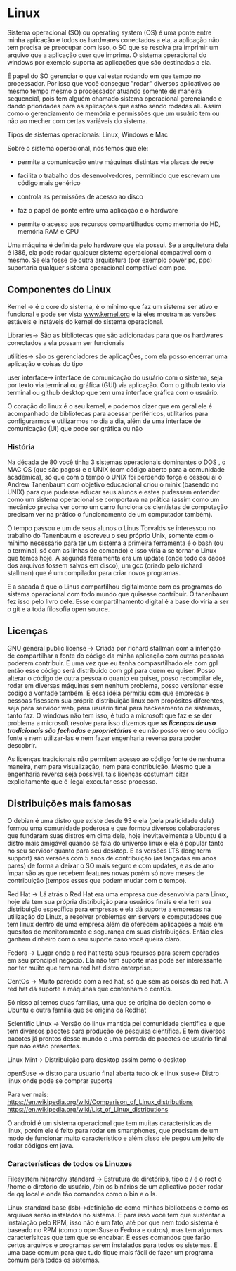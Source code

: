 # Linux

Sistema operacional (SO) ou operating system (OS) é uma ponte entre minha aplicação e todos os hardwares conectados a ela, a aplicação não tem precisa se preocupar com isso, o SO que se resolva pra imprimir um arquivo que a aplicação quer que imprima. O sistema operacional do windows por exemplo suporta as aplicações que são destinadas a ela.

É papel do SO gerenciar o que vai estar rodando em que tempo no processador. Por isso que você consegue "rodar" diversos aplicativos ao mesmo tempo mesmo o processador atuando somente de maneira sequencial, pois tem alguém chamado sistema operacional gerenciando e dando prioridades para as aplicações que estão sendo rodadas ali. Assim como o gerenciamento de memória e permissões que um usuário tem ou não ao mecher com certas variáveis do sistema.

Tipos de sistemas operacionais: Linux, Windows e Mac

Sobre o sistema operacional, nós temos que ele:

- permite a comunicação entre máquinas distintas via placas de rede

- facilita o trabalho dos desenvolvedores, permitindo que escrevam um código mais genérico

- controla as permissões de acesso ao disco

- faz o papel de ponte entre uma aplicação e o hardware

- permite o acesso aos recursos compartilhados como memória do HD, memória RAM e CPU

Uma máquina é definida pelo hardware que ela possui. Se a arquitetura dela é i386, ela pode rodar qualquer sistema operacional compatível com o mesmo. Se ela fosse de outra arquitetura (por exemplo power pc, ppc) suportaria qualquer sistema operacional compatível com ppc.

## Componentes do Linux

Kernel -> é o core do sistema, é o mínimo que faz um sistema ser ativo e funcional e pode ser vista www.kernel.org e lá eles mostram as versões estáveis e instáveis do kernel do sistema operacional.

Libraries-> São as bibliotecas que são adicionadas para que os hardwares conectados a ela possam ser funcionais

utilities-> são os gerenciadores de aplicaçÕes, com ela posso encerrar uma aplicação e coisas do tipo

user interface-> interface de comunicação do usuário com o sistema, seja por texto via terminal ou gráfica (GUI) via aplicação. Com o github texto via terminal ou github desktop que tem uma interface gráfica com o usuário.

O coração do linux é o seu kernel, e podemos dizer que em geral ele é acompanhado de bibliotecas para acessar periféricos, utilitários para configurarmos e utilizarmos no dia a dia, além de uma interface de comunicação (UI) que pode ser gráfica ou não

### História

Na década de 80 você tinha 3 sistemas operacionais dominantes o DOS , o MAC OS (que são pagos) e o UNIX (com código aberto para a comunidade acadêmica), só que com o tempo o UNIX foi perdendo força e cessou aí o Andrew Tanenbaum com objetivo educacional criou o minix (baseado no UNIX) para que pudesse educar seus alunos e estes pudessem entender como um sistema operacional se comportava na prática (assim como um mecânico precisa ver como um carro funciona os cientistas de computação precisam ver na prático o funcionamento de um computador também).

O tempo passou e um de seus alunos o Linus Torvalds se interessou no trabalho do Tanenbaum e escreveu o seu próprio Unix, somente com o mínimo necessário para ter um sistema a primeira ferramenta é o bash (ou o terminal, só com as linhas de comando) e isso viria a se tornar o Linux que temos hoje. A segunda ferramenta era um update (onde todo os dados dos arquivos fossem salvos em disco), um gcc (criado pelo richard stallman) que é um compilador para criar novos programas.

E a sacada é que o Linus compartilhou digitalmente com os programas do sistema operacional com todo mundo que quisesse contribuir. O tanenbaum fez isso pelo livro dele. Esse compartilhamento digital é a base do viria a ser o git e a toda filosofia open source.

## Licenças

GNU general public license -> Criada por richard stallman com a intenção de compartilhar a fonte do código da minha aplicação com outras pessoas poderem contribuir. E uma vez que eu tenha compasrtilhado ele com gpl então esse código será distribuído com gpl para quem eu quiser. Posso alterar o código de outra pessoa o quanto eu quiser, posso recompilar ele, rodar em diversas máquinas sem nenhum problema, posso versionar esse código a vontade também. E essa idéia permitiu com que empresas e pessoas fisessem sua própria distribuição linux com propósitos diferentes, seja para servidor web, para usuário final para hackeamento de sistemas, tanto faz. O windows não tem isso, é tudo a microsoft que faz e se der problema a microsoft resolve para isso dizemos que ***ss licenças de uso tradicionais são fechadas e proprietárias*** e eu não posso ver o seu código fonte e nem utilizar-las e nem fazer engenharia reversa para poder descobrir.

As licenças tradicionais não permitem acesso ao código fonte de nenhuma maneira, nem para visualização, nem para contribuição. Mesmo que a engenharia reversa seja possível, tais licenças costumam citar explicitamente que é ilegal executar esse processo.

## Distribuições mais famosas

O debian é uma distro que existe desde 93 e ela (pela praticidade dela) formou uma comunidade poderosa e que formou diversos colaboradores que fundaram suas distros em cima dela, hoje inevitavelmente a Ubuntu é a distro mais amigável quando se fala do universo linux e ela é popular tanto no seu servidor quanto para seu desktop. E as versões LTS  (long term support) são versões com 5 anos de contribuição (as lançadas em anos pares) de forma a deixar o SO mais seguro e com updates, e as de ano ímpar são as que recebem features novas porém só nove meses de contribuição (tempos esses que podem mudar com o tempo).

Red Hat -> Lá atrás o Red Hat era uma empresa que desenvolvia para Linux, hoje ela tem sua própria distribuição para usuários finais e ela tem sua distribuição específica para empresas e ela dá suporte a empresas na utilização do Linux, a resolver problemas em servers e computadores que tem linux dentro de uma empresa além de oferecem aplicações a mais em quesitos de monitoramento e segurança em suas distribuições. Então eles ganham dinheiro com o seu suporte caso você queira claro.

Fedora -> Lugar onde a red hat testa seus recursos para serem operados em seu proncipal negócio. Ela não tem suporte mas pode ser interessante por ter muito que tem na red hat distro enterprise.

CentOs -> Muito parecido com a red hat, só que sem as coisas da red hat. A red hat dá suporte a máquinas que contenham o centOs.

Só nisso aí temos duas famílias, uma que se origina do debian como o Ubuntu e outra família que se origina da RedHat

Scientific Linux -> Versão do linux mantida pel comunidade científica e que tem diversos pacotes para produção de pesquisa científica. E tem diversos pacotes já prontos desse mundo e uma porrada de pacotes de usuário final que não estão presentes.

Linux Mint-> Distribuição para desktop assim como o desktop

openSuse -> distro para usuario final aberta tudo ok e linux suse-> Distro linux onde pode se comprar suporte 

Para ver mais: https://en.wikipedia.org/wiki/Comparison_of_Linux_distributions
https://en.wikipedia.org/wiki/List_of_Linux_distributions

O android é um sistema operacional que tem muitas características de linux, porém ele é feito para rodar em smartphones, que precisam de um modo de funcionar muito característico e além disso ele pegou um jeito de rodar códigos em java.

### Características de todos os Linuxes

Filesystem hierarchy standard -> Estrutura de diretórios, tipo o / é o root o /home o diretório de usuário, /bin os binários de um aplicativo poder rodar de qq local e onde tão comandos como o bin e o ls.

Linux standard base (lsb)->definição de como minhas bibliotecas e como os arquivos serão instalados no sistema. E para isso você tem que sustentar a instalação pelo RPM, isso não é um fato, até por que nem todo sistema é baseado no RPM (como o openSuse o Fedora e outros), mas tem algumas caracterísitcas que tem que se encaixar. E esses comandos que farão certos arquivos e programas serem instalados para todos os sistemas. É uma base comum para que tudo fique mais fácil de fazer um programa comum para todos os sistemas.
